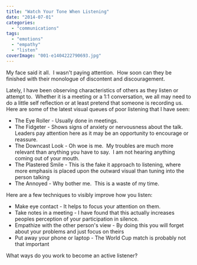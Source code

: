 ```yaml
---
title: "Watch Your Tone When Listening"
date: "2014-07-01"
categories: 
  - "communications"
tags: 
  - "emotions"
  - "empathy"
  - "listen"
coverImage: "001-e1404222790693.jpg"
---
```


My face said it all.  I wasn't paying attention.  How soon can they be finished with their monologue of discontent and discouragement. 

Lately, I have been observing characteristics of others as they listen or attempt to.  Whether it is a meeting or a 1:1 conversation, we all may need to do a little self reflection or at least pretend that someone is recording us.  Here are some of the latest visual queues of poor listening that I have seen:

- The Eye Roller - Usually done in meetings.
- The Fidgeter - Shows signs of anxiety or nervousness about the talk.  Leaders pay attention here as it may be an opportunity to encourage or reassure.
- The Downcast Look - Oh woe is me.  My troubles are much more relevant than anything you have to say.  I am not hearing anything coming out of your mouth.
- The Plastered Smile - This is the fake it approach to listening, where more emphasis is placed upon the outward visual than tuning into the person talking
- The Annoyed - Why bother me.  This is a waste of my time.

Here are a few techniques to visibly improve how you listen:

- Make eye contact - It helps to focus your attention on them.
- Take notes in a meeting - I have found that this actually increases peoples perception of your participation in silence.
- Empathize with the other person's view - By doing this you will forget about your problems and just focus on theirs
- Put away your phone or laptop - The World Cup match is probably not that important

What ways do you work to become an active listener?

